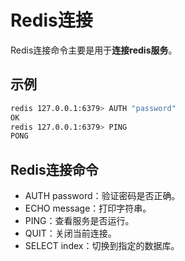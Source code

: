 # Redis连接
Redis连接命令主要是用于**连接redis服务**。

## 示例
```sh
redis 127.0.0.1:6379> AUTH "password"
OK
redis 127.0.0.1:6379> PING
PONG
```
## Redis连接命令
* AUTH password：验证密码是否正确。
* ECHO message：打印字符串。
* PING：查看服务是否运行。
* QUIT：关闭当前连接。
* SELECT index：切换到指定的数据库。